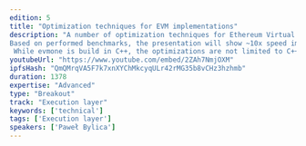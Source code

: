 ```yaml
---
edition: 5
title: "Optimization techniques for EVM implementations"
description: "A number of optimization techniques for Ethereum Virtual Machine implementations are going to be presented along with examples and benchmarks based on evmone and EVMJIT projects.
Based on performed benchmarks, the presentation will show ~10x speed improvements in evmone comparing to other EVM implementations.
 While evmone is build in C++, the optimizations are not limited to C++. All of the optimizations are applicable to any compiled language, some of them even to interpreted languages."
youtubeUrl: "https://www.youtube.com/embed/2ZAh7NmjOXM"
ipfsHash: "QmQMrqVA5F7k7xnXYChMkcyqULr42rMG35b8vCHz3hzhmb"
duration: 1378
expertise: "Advanced"
type: "Breakout"
track: "Execution layer"
keywords: ['technical']
tags: ['Execution layer']
speakers: ['Paweł Bylica']
---
```

